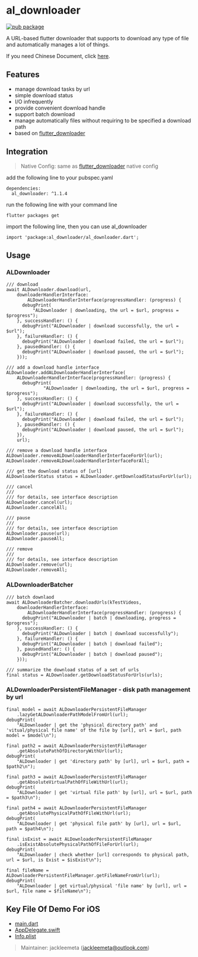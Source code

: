# al_downloader

[![pub package](https://img.shields.io/pub/v/al_downloader.svg)](https://pub.dartlang.org/packages/al_downloader)

A URL-based flutter downloader that supports to download any type of file and automatically manages a lot of things.

If you need Chinese Document, click [here](README_CN.md).

## Features

* manage download tasks by url
* simple download status
* I/O infrequently
* provide convenient download handle
* support batch download
* manage automatically files without requiring to be specified a download path
* based on [flutter_downloader](https://pub.dev/packages/flutter_downloader)

## Integration

> Native Config: same as [flutter_downloader](https://pub.dev/packages/flutter_downloader) native config

add the following line to your pubspec.yaml

```
dependencies:
  al_downloader: ^1.1.4
```

run the following line with your command line
```
flutter packages get
```

import the following line, then you can use al_downloader
```
import 'package:al_downloader/al_downloader.dart';
```

## Usage

### ALDownloader

```
/// download
await ALDownloader.download(url,
    downloaderHandlerInterface:
        ALDownloaderHandlerInterface(progressHandler: (progress) {
      debugPrint(
          "ALDownloader | downloading, the url = $url, progress = $progress");
    }, successHandler: () {
      debugPrint("ALDownloader | download successfully, the url = $url");
    }, failureHandler: () {
      debugPrint("ALDownloader | download failed, the url = $url");
    }, pausedHandler: () {
      debugPrint("ALDownloader | download paused, the url = $url");
    }));
```

```
/// add a download handle interface
ALDownloader.addALDownloaderHandlerInterface(
    ALDownloaderHandlerInterface(progressHandler: (progress) {
      debugPrint(
              "ALDownloader | downloading, the url = $url, progress = $progress");
    }, successHandler: () {
      debugPrint("ALDownloader | download successfully, the url = $url");
    }, failureHandler: () {
      debugPrint("ALDownloader | download failed, the url = $url");
    }, pausedHandler: () {
      debugPrint("ALDownloader | download paused, the url = $url");
    }),
    url);
```

```
/// remove a download handle interface
ALDownloader.removeALDownloaderHandlerInterfaceForUrl(url);
ALDownloader.removeALDownloaderHandlerInterfaceForAll;
```

```
/// get the download status of [url]
ALDownloaderStatus status = ALDownloader.getDownloadStatusForUrl(url);
```

```
/// cancel
///
/// for details, see interface description
ALDownloader.cancel(url);
ALDownloader.cancelAll;
```

```
/// pause
///
/// for details, see interface description
ALDownloader.pause(url);
ALDownloader.pauseAll;
```

```
/// remove
///
/// for details, see interface description
ALDownloader.remove(url);
ALDownloader.removeAll;
```

### ALDownloaderBatcher

```
/// batch downlaod
await ALDownloaderBatcher.downloadUrls(kTestVideos,
    downloaderHandlerInterface:
        ALDownloaderHandlerInterface(progressHandler: (progress) {
      debugPrint("ALDownloader | batch | downloading, progress = $progress");
    }, successHandler: () {
      debugPrint("ALDownloader | batch | download successfully");
    }, failureHandler: () {
      debugPrint("ALDownloader | batch | download failed");
    }, pausedHandler: () {
      debugPrint("ALDownloader | batch | download paused");
    }));
```

```
/// summarize the download status of a set of urls
final status = ALDownloader.getDownloadStatusForUrls(urls);
```

### ALDownloaderPersistentFileManager - disk path management by url

```
final model = await ALDownloaderPersistentFileManager
    .lazyGetALDownloaderPathModelFromUrl(url);
debugPrint(
    "ALDownloader | get the 'physical directory path' and 'vitual/physical file name' of the file by [url], url = $url, path model = $model\n");

final path2 = await ALDownloaderPersistentFileManager
    .getAbsolutePathOfDirectoryWithUrl(url);
debugPrint(
    "ALDownloader | get 'directory path' by [url], url = $url, path = $path2\n");

final path3 = await ALDownloaderPersistentFileManager
    .getAbsoluteVirtualPathOfFileWithUrl(url);
debugPrint(
    "ALDownloader | get 'virtual file path' by [url], url = $url, path = $path3\n");

final path4 = await ALDownloaderPersistentFileManager
    .getAbsolutePhysicalPathOfFileWithUrl(url);
debugPrint(
    "ALDownloader | get 'physical file path' by [url], url = $url, path = $path4\n");

final isExist = await ALDownloaderPersistentFileManager
    .isExistAbsolutePhysicalPathOfFileForUrl(url);
debugPrint(
    "ALDownloader | check whether [url] corresponds to physical path, url = $url, is Exist = $isExist\n");

final fileName = ALDownloaderPersistentFileManager.getFileNameFromUrl(url);
debugPrint(
    "ALDownloader | get virtual/physical 'file name' by [url], url = $url, file name = $fileName\n");
```

## Key File Of Demo For iOS
- [main.dart](https://github.com/jackleemeta/al_downloader_flutter/blob/master/example/lib/main.dart)
- [AppDelegate.swift](https://github.com/jackleemeta/al_downloader_flutter/blob/master/example/ios/Runner/AppDelegate.swift)
- [Info.plist](https://github.com/jackleemeta/al_downloader_flutter/blob/master/example/ios/Runner/Info.plist)

> Maintainer: jackleemeta (jackleemeta@outlook.com)